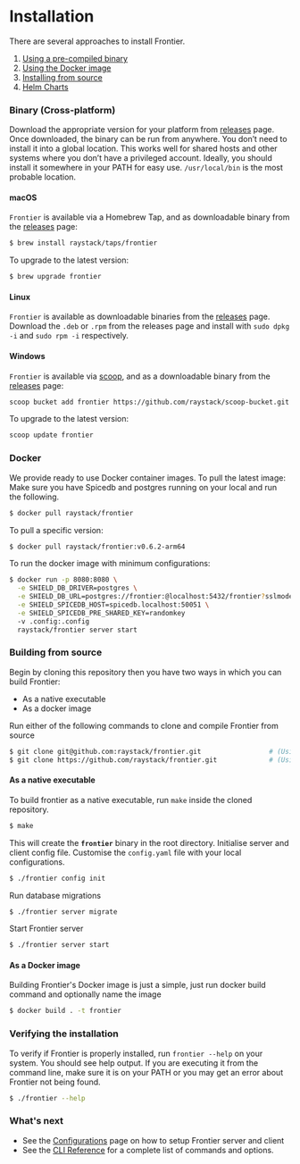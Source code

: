 # Installation

There are several approaches to install Frontier.

1. [Using a pre-compiled binary](#binary-cross-platform)
2. [Using the Docker image](#docker)
3. [Installing from source](#building-from-source)
4. [Helm Charts](https://github.com/raystack/charts/tree/main/stable/frontier)

### Binary (Cross-platform)

Download the appropriate version for your platform from [releases](https://github.com/raystack/frontier/releases) page. Once downloaded, the binary can be run from anywhere.
You don’t need to install it into a global location. This works well for shared hosts and other systems where you don’t have a privileged account.
Ideally, you should install it somewhere in your PATH for easy use. `/usr/local/bin` is the most probable location.

#### macOS

`Frontier` is available via a Homebrew Tap, and as downloadable binary from the [releases](https://github.com/raystack/frontier/releases) page:

```sh
$ brew install raystack/taps/frontier
```

To upgrade to the latest version:

```sh
$ brew upgrade frontier
```

#### Linux

`Frontier` is available as downloadable binaries from the [releases](https://github.com/raystack/frontier/releases/latest) page. Download the `.deb` or `.rpm` from the releases page and install with `sudo dpkg -i` and `sudo rpm -i` respectively.

#### Windows

`Frontier` is available via [scoop](https://scoop.sh/), and as a downloadable binary from the [releases](https://github.com/raystack/frontier/releases/latest) page:

```sh
scoop bucket add frontier https://github.com/raystack/scoop-bucket.git
```

To upgrade to the latest version:

```sh
scoop update frontier
```

### Docker

We provide ready to use Docker container images. To pull the latest image: Make sure you have Spicedb and postgres running on your local and run the following.

```sh
$ docker pull raystack/frontier
```

To pull a specific version:

```sh
$ docker pull raystack/frontier:v0.6.2-arm64
```

To run the docker image with minimum configurations:

```sh
$ docker run -p 8080:8080 \
  -e SHIELD_DB_DRIVER=postgres \
  -e SHIELD_DB_URL=postgres://frontier:@localhost:5432/frontier?sslmode=disable \
  -e SHIELD_SPICEDB_HOST=spicedb.localhost:50051 \
  -e SHIELD_SPICEDB_PRE_SHARED_KEY=randomkey
  -v .config:.config
  raystack/frontier server start
```

### Building from source

Begin by cloning this repository then you have two ways in which you can build Frontier:

- As a native executable
- As a docker image

Run either of the following commands to clone and compile Frontier from source

```bash
$ git clone git@github.com:raystack/frontier.git                 # (Using SSH Protocol)
$ git clone https://github.com/raystack/frontier.git             # (Using HTTPS Protocol)
```

#### As a native executable

To build frontier as a native executable, run `make` inside the cloned repository.

```bash
$ make
```

This will create the **`frontier`** binary in the root directory. Initialise server and client config file. Customise the `config.yaml` file with your local configurations.

```bash
$ ./frontier config init
```

Run database migrations

```bash
$ ./frontier server migrate
```

Start Frontier server

```bash
$ ./frontier server start
```

#### As a Docker image

Building Frontier's Docker image is just a simple, just run docker build command and optionally name the image

```bash
$ docker build . -t frontier
```

### Verifying the installation​

To verify if Frontier is properly installed, run `frontier --help` on your system. You should see help output. If you are executing it from the command line, make sure it is on your PATH or you may get an error about Frontier not being found.

```bash
$ ./frontier --help
```

### What's next

- See the [Configurations](./configurations.md) page on how to setup Frontier server and client
- See the [CLI Reference](./reference/cli.md) for a complete list of commands and options.
